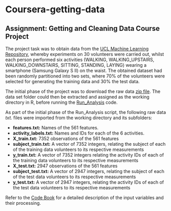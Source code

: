 # Coursera-getting-data

## Assignment: Getting and Cleaning Data Course Project

The project task was to obtain data from the [UCL Machine Learning Repository](http://archive.ics.uci.edu/ml/datasets/Human+Activity+Recognition+Using+Smartphones), whereby experiments on 30 volunteers were carried out, whilst each person performed six activities (WALKING, WALKING_UPSTAIRS, WALKING_DOWNSTAIRS, SITTING, STANDING, LAYING) wearing a smartphone (Samsung Galaxy S II) on the waist. The obtained dataset had been randomly partitioned into two sets, where 70% of the volunteers were selected for generating the training data and 30% the test data. 

The initial phase of the project was to download the raw data [zip file](https://d396qusza40orc.cloudfront.net/getdata%2Fprojectfiles%2FUCI%20HAR%20Dataset.zip). The data set folder could then be extracted and assigned as the working directory in R, before running the [Run_Analysis](https://github.com/gisaacson/coursera-getting-data/blob/master/Run_Analysis.R) code.

As part of the initial phase of the Run_Analysis script, the following raw data *txt.* files were imported from the working directory and its subfolders:

* **features.txt:** Names of the 561 features.
* **activity_labels.txt:** Names and IDs for each of the 6 activities.
* **X_train.txt:** 7352 observations of the 561 features
* **subject_train.txt:** A vector of 7352 integers, relating the subject of each of the training data volunteers to its respective measurements
* **y_train.txt:** A vector of 7352 integers relating the activity IDs of each of the training data volunteers to its respective measurements
* **X_test.txt:** 2947 observations of the 561 features
* **subject_test.txt:** A vector of 2947 integers, relating the subject of each of the test data volunteers to its respective measurements 
* **y_test.txt:** A vector of 2947 integers, relating the activity IDs of each of the test data volunteers to its respective measurements 

Refer to the [Code Book](https://github.com/gisaacson/coursera-getting-data/blob/master/CodeBook.md) for a detailed description of the input variables and their processing.


